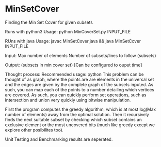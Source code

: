 # MinSetCover
Finding the Min Set Cover for given subsets

Runs with python3
Usage:	python MinCoverSet.py INPUT_FILE

RUns with java
Usage:	javac MinSetCover.java && java MinSetCover INPUT_FILE

Input: 
Max number of elements
Number of subsets/lines to follow
(subsets)

Output:
(subsets in min cover set)
[Can be configured to ouput time]

Thought process:
Recommended usage: python
This problem can be thought of as graph, where the points are are elements in the universal set and the edges are given by the complete graph of the subsets inputed.  As such, you can map each of the points to a number detailing which vertices are covered.  As such, you can quickly perform set operations, such as intersection and union very quickly using bitwise manipulation.  

First the program computes the greedy algorithm, which is at most log(Max number of elements) away from the optimal solution.  Then it recursively finds the next suitable subset by checking which subset contains an exclusive element or the most uncovered bits (much like greedy except we explore other posibilites too).

Unit Testing and Benchmarking results are seperated.
